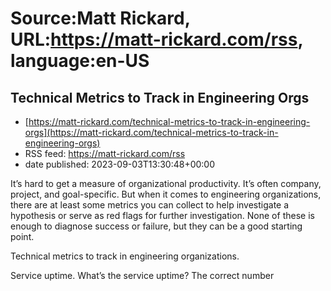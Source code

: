 # Source:Matt Rickard, URL:https://matt-rickard.com/rss, language:en-US

## Technical Metrics to Track in Engineering Orgs
 - [https://matt-rickard.com/technical-metrics-to-track-in-engineering-orgs](https://matt-rickard.com/technical-metrics-to-track-in-engineering-orgs)
 - RSS feed: https://matt-rickard.com/rss
 - date published: 2023-09-03T13:30:48+00:00

It’s hard to get a measure of organizational productivity. It’s often company, project, and goal-specific. But when it comes to engineering organizations, there are at least some metrics you can collect to help investigate a hypothesis or serve as red flags for further investigation. None of these is enough to diagnose success or failure, but they can be a good starting point.

Technical metrics to track in engineering organizations.

Service uptime. What’s the service uptime? The correct number

